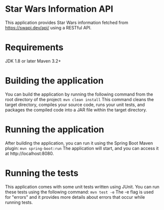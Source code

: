# Star Wars Information API
This application provides Star Wars information fetched from https://swapi.dev/api/ using a RESTful API.

# Requirements
JDK 1.8 or later
Maven 3.2+

# Building the application
You can build the application by running the following command from the root directory of the project:
`mvn clean install`
This command cleans the target directory, compiles your source code, runs your unit tests, and packages the compiled code into a JAR file within the target directory.

# Running the application
After building the application, you can run it using the Spring Boot Maven plugin:
`mvn spring-boot:run`
The application will start, and you can access it at http://localhost:8080.

# Running the tests
This application comes with some unit tests written using JUnit. You can run these tests using the following command:
`mvn test -e`
The -e flag is used for "errors" and it provides more details about errors that occur while running tests.
